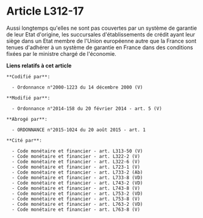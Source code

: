 # Article L312-17

Aussi longtemps qu'elles ne sont pas couvertes par un système de garantie de leur Etat d'origine, les succursales
d'établissements de crédit ayant leur siège dans un Etat membre de  l'Union européenne autre que la France sont tenues
d'adhérer à un système de garantie en France dans des conditions fixées par le ministre chargé de l'économie.

**Liens relatifs à cet article**

	**Codifié par**:

	  - Ordonnance n°2000-1223 du 14 décembre 2000 (V)

	**Modifié par**:

	  - Ordonnance n°2014-158 du 20 février 2014 - art. 5 (V)

	**Abrogé par**:

	  - ORDONNANCE n°2015-1024 du 20 août 2015 - art. 1

	**Cité par**:

	  - Code monétaire et financier - art. L313-50 (V)
	  - Code monétaire et financier - art. L322-2 (V)
	  - Code monétaire et financier - art. L322-6 (V)
	  - Code monétaire et financier - art. L723-1 (V)
	  - Code monétaire et financier - art. L733-2 (Ab)
	  - Code monétaire et financier - art. L733-8 (VD)
	  - Code monétaire et financier - art. L743-2 (VD)
	  - Code monétaire et financier - art. L743-8 (V)
	  - Code monétaire et financier - art. L753-2 (VD)
	  - Code monétaire et financier - art. L753-8 (V)
	  - Code monétaire et financier - art. L763-2 (VD)
	  - Code monétaire et financier - art. L763-8 (V)
